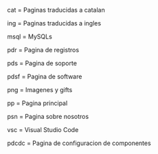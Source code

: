 cat  =  Paginas traducidas a catalan

ing  =  Paginas traducidas a ingles

msql =  MySQLs

pdr  =  Pagina de registros

pds  =  Pagina de soporte

pdsf =  Pagina de software

png  =  Imagenes y gifts

pp   =  Pagina principal

psn  =  Pagina sobre nosotros

vsc  =  Visual Studio Code

pdcdc = Pagina de configuracion de componentes